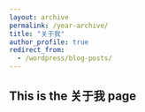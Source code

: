 ```yaml
---
layout: archive
permalink: /year-archive/
title: "关于我"
author_profile: true
redirect_from:
  - /wordpress/blog-posts/
---
```


## This is the 关于我 page
